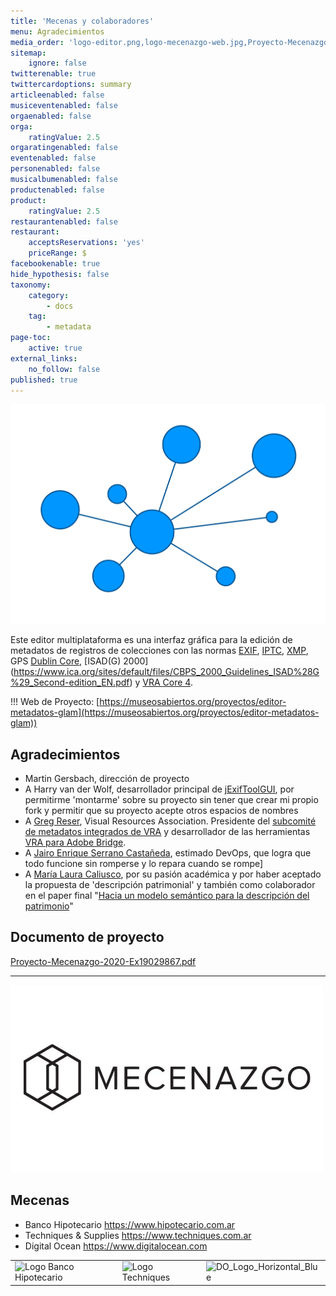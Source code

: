 ```yaml
---
title: 'Mecenas y colaboradores'
menu: Agradecimientos
media_order: 'logo-editor.png,logo-mecenazgo-web.jpg,Proyecto-Mecenazgo-2020-Ex19029867.pdf'
sitemap:
    ignore: false
twitterenable: true
twittercardoptions: summary
articleenabled: false
musiceventenabled: false
orgaenabled: false
orga:
    ratingValue: 2.5
orgaratingenabled: false
eventenabled: false
personenabled: false
musicalbumenabled: false
productenabled: false
product:
    ratingValue: 2.5
restaurantenabled: false
restaurant:
    acceptsReservations: 'yes'
    priceRange: $
facebookenable: true
hide_hypothesis: false
taxonomy:
    category:
        - docs
    tag:
        - metadata
page-toc:
    active: true
external_links:
    no_follow: false
published: true
---
```


![Editor de metadatos para la descripción archivística](logo-editor.png?resize=400,200) 

Este editor multiplataforma es una interfaz gráfica para la edición de metadatos de registros de colecciones con las normas [EXIF](https://docs.fileformat.com/image/exif/), [IPTC](https://iptc.org/standards/photo-metadata/), [XMP](https://www.adobe.com/products/xmp.html), GPS [Dublin Core](https://dublincore.org/specifications/dublin-core/), [ISAD(G) 2000] (https://www.ica.org/sites/default/files/CBPS_2000_Guidelines_ISAD%28G%29_Second-edition_EN.pdf) y [VRA Core 4](https://core.vraweb.org/index.html).


!!!  Web de Proyecto:  [https://museosabiertos.org/proyectos/editor-metadatos-glam](https://museosabiertos.org/proyectos/editor-metadatos-glam))




## Agradecimientos
* Martin Gersbach, dirección de proyecto
* A Harry van der Wolf, desarrollador principal de [jExifToolGUI](https://github.com/hvdwolf/jExifToolGUI), por permitirme 'montarme' sobre su proyecto sin tener que crear mi propio fork y permitir que su proyecto acepte otros espacios de nombres
* A [Greg Reser](mailto:greser@ucsd.edu), Visual Resources Association. Presidente del [subcomité de metadatos integrados de VRA](http://metadatadeluxe.pbworks.com/w/page/20792294/VRA%20Embedded%20Metadata%20Subcommittee) y desarrollador de las herramientas [VRA para Adobe Bridge](http://metadatadeluxe.pbworks.com/w/page/108523528/VRA%20Bridge%20Metadata%20Tools). 
* A [Jairo Enrique Serrano Castañeda](https://scholar.google.com/citations?user=rW2nV5cAAAAJ&hl), estimado DevOps, que logra que todo funcione sin romperse y lo repara cuando se rompe]
* A [María Laura Caliusco](https://bit.ly/3nwKVGN), por su pasión académica y por haber aceptado la propuesta de 'descripción patrimonial' y también como colaborador en el paper final "[Hacia un modelo semántico para la descripción del patrimonio](http://dx.doi.org/10.5281/zenodo.3338005)" 

## Documento de proyecto
[Proyecto-Mecenazgo-2020-Ex19029867.pdf](Proyecto-Mecenazgo-2020-Ex19029867.pdf)

---
[![](logo-mecenazgo-web.jpg)](https://www.buenosaires.gob.ar/mecenazgo?cropResize=200,100)

## Mecenas

* Banco Hipotecario https://www.hipotecario.com.ar
* Techniques & Supplies https://www.techniques.com.ar
* Digital Ocean https://www.digitalocean.com

|                                                                                                                                |                                                                                                                         |                                                                                                                                 |
| ------------------------------------------------------------------------------------------------------------------------------ | ----------------------------------------------------------------------------------------------------------------------- | ------------------------------------------------------------------------------------------------------------------------------- |
| ![Logo Banco Hipotecario](https://user-images.githubusercontent.com/693328/175657136-2524d56b-a0a8-493d-b96c-d84c7c5ef468.jpg) | ![Logo Techniques](https://user-images.githubusercontent.com/693328/175666054-1ca8f020-2c31-448e-8e9d-b6f2e26811e6.jpg) | ![DO_Logo_Horizontal_Blue](https://user-images.githubusercontent.com/693328/176058383-2fa26c85-a67b-4065-8707-451a0e4daa45.png) |

